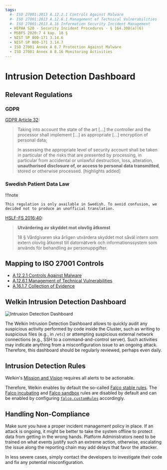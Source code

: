 ```yaml
---
tags:
  #- ISO 27001:2013 A.12.2.1 Controls Against Malware
  #- ISO 27001:2013 A.12.6.1 Management of Technical Vulnerabilities
  #- ISO 27001:2013 A.16 Information Security Incident Management
  - HIPAA S20 - Security Incident Procedures - § 164.308(a)(6)
  - MSBFS 2020:7 4 kap. 18 §
  - NIST SP 800-171 3.14.6
  - NIST SP 800-171 3.14.7
  - ISO 27001 Annex A 8.7 Protection Against Malware
  - ISO 27001 Annex A 8.16 Monitoring Activities
---
```


# Intrusion Detection Dashboard

## Relevant Regulations

### GDPR

[GDPR Article 32](https://gdpr.fan/a32):

> Taking into account the state of the art [...] the controller and the processor shall implement [...] as appropriate [...] encryption of personal data;
>
> In assessing the appropriate level of security account shall be taken in particular of the risks that are presented by processing, in particular from accidental or unlawful destruction, loss, alteration, **unauthorised disclosure of, or access to personal data transmitted**, stored or otherwise processed. [highlights added]

### Swedish Patient Data Law

!!!note

    This regulation is only available in Swedish. To avoid confusion, we decided not to produce an unofficial translation.

[HSLF-FS 2016:40](https://www.socialstyrelsen.se/globalassets/sharepoint-dokument/artikelkatalog/foreskrifter-och-allmanna-rad/2016-4-44.pdf):

<!-- vale off -->
> **Utvärdering av skyddet mot olovlig åtkomst**
>
> 18 § Vårdgivaren ska årligen utvärdera skyddet mot såväl intern som extern olovlig åtkomst till datornätverk och informationssystem som används för behandling av personuppgifter.
<!-- vale on -->

## Mapping to ISO 27001 Controls

- [A.12.2.1 Controls Against Malware](https://www.isms.online/iso-27001/annex-a-12-operations-security/)
- [A.12.6.1 Management of Technical Vulnerabilities](https://www.isms.online/iso-27001/annex-a-12-operations-security/)
- [A.16.1.7 Collection of Evidence](https://www.isms.online/iso-27001/annex-a-16-information-security-incident-management/)

## Welkin Intrusion Detection Dashboard

![Intrusion Detection Dashboard](img/intrusion-detection.png)

The Welkin Intrusion Detection Dashboard allows to quickly audit any suspicious activity performed by code inside the Cluster, such as writing to suspicious files (e.g., in `/etc`) or attempting suspicious external network connections (e.g., SSH to a command-and-control server). Such activities may indicate anything from a misconfiguration issue to an ongoing attack. Therefore, this dashboard should be regularly reviewed, perhaps even daily.

## Intrusion Detection Rules

Welkin's [Mission and Vision](../mission-and-vision.md) requires all alerts to be actionable.
<!--
I know the "main" branch might not be very stable, however, I want to point the CISO
to fresh information here. The link checker will alert us, if we need to update these.
-->
Therefore, Welkin enables by default the so-called [Falco stable rules](https://github.com/falcosecurity/rules/blob/main/rules/falco_rules.yaml).
The [Falco incubating](https://github.com/falcosecurity/rules/blob/main/rules/falco-incubating_rules.yaml) and [Falco sandbox](https://github.com/falcosecurity/rules/blob/main/rules/falco-sandbox_rules.yaml) rules are disabled by default and can be enabled by configuring [`falco.customRules`](../operator-manual/schema/config.md) accordingly.

## Handling Non-Compliance

Make sure you have a proper incident management policy in place. If an attack is ongoing, it might be better to take the system offline to protect data from getting in the wrong hands. Platform Administrators need to be trained on what events justify such an extreme action, otherwise, escalating the issue along the reporting chain may add delays that favor the attacker.

In less severe cases, simply contact the developers to investigate their code and fix any potential misconfiguration.
